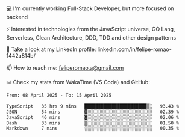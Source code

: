 💻 I'm currently working Full-Stack Developer, but more focused on backend

⚡ Interested in technologies from the JavaScript universe, GO Lang, Serverless, Clean Architecture, DDD, TDD and other design patterns

👥 Take a look at my LinkedIn profile: linkedin.com/in/felipe-romao-1442a814b/

📫 How to reach me: feliperomao.a@gmail.com

📊 Check my stats from WakaTime (VS Code) and GitHub:

<!--START_SECTION:waka-->

```txt
From: 08 April 2025 - To: 15 April 2025

TypeScript   35 hrs 9 mins   ███████████████████████▒░   93.43 %
JSON         54 mins         ▓░░░░░░░░░░░░░░░░░░░░░░░░   02.39 %
JavaScript   46 mins         ▓░░░░░░░░░░░░░░░░░░░░░░░░   02.06 %
Bash         33 mins         ▒░░░░░░░░░░░░░░░░░░░░░░░░   01.50 %
Markdown     7 mins          ░░░░░░░░░░░░░░░░░░░░░░░░░   00.35 %
```

<!--END_SECTION:waka-->
